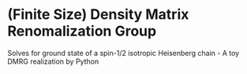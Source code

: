 # (Finite Size) Density Matrix Renomalization Group

Solves for ground state of a spin-1/2 isotropic Heisenberg chain - A toy DMRG realization by Python
